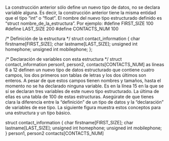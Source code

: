 La construcción anterior sólo define un nuevo tipo de datos, no se declara variable alguna. Es decir, la construcción anterior tiene la misma entidad que el tipo “int” o “float”. El nombre del nuevo tipo estructurado definido es “struct nombre_de_la_estructura”. Por ejemplo:
#define FIRST_SIZE 100
#define LAST_SIZE 200
#define CONTACTS_NUM 100

/* Definición de la estructura */
struct contact_information 
{
    char firstname[FIRST_SIZE];
    char lastname[LAST_SIZE];
    unsigned int homephone;
    unsigned int mobilephone;
};

/* Declaración de variables con esta estructura */
struct contact_information person1, person2, contacts[CONTACTS_NUM]
as líneas 6 a 12 definen un nuevo tipo de datos estructurado que contiene cuatro campos, los dos primeros son tablas de letras y los dos últimos son enteros. A pesar de que estos campos tienen nombres y tamaños, hasta el momento no se ha declarado ninguna variable. Es en la línea 15 en la que se sí se declaran tres variables de este nuevo tipo estructurado. La última de ellas es una tabla de 100 de estas estructuras. Asegúrate de que tienes clara la diferencia entre la “definición” de un tipo de datos y la “declaración” de variables de ese tipo. La siguiente figura muestra estos conceptos para una estructura y un tipo básico.

struct contact_information 
{
    char firstname[FIRST_SIZE];
    char lastname[LAST_SIZE];
    unsigned int homephone;
    unsigned int mobilephone;
} person1, person2 contacts[CONTACTS_NUM]